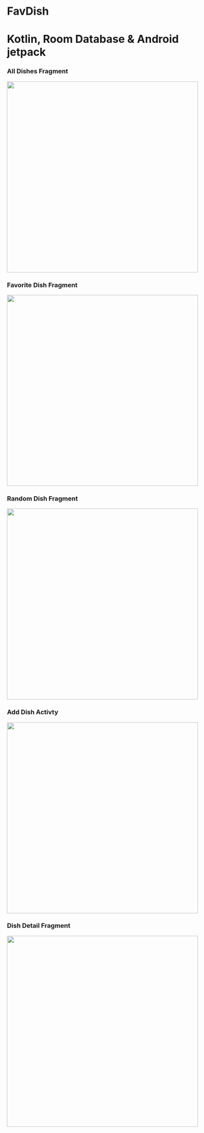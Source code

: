 # FavDish


<h1>Kotlin, Room Database &  Android jetpack</h1>

<h3>All Dishes Fragment</h3>

<img widht=400 height=500  src="https://user-images.githubusercontent.com/75259953/117302973-d257aa80-ae41-11eb-8fce-d838c8f75591.png" />

<h3> Favorite Dish Fragment</h3>
<img  widht=400 height=500 src="https://user-images.githubusercontent.com/75259953/117304733-af2dfa80-ae43-11eb-9e5f-112a35626b95.png" />

<h3> Random Dish  Fragment</h3>
<img  widht=400 height=500 src="https://user-images.githubusercontent.com/75259953/117304948-eac8c480-ae43-11eb-9baf-2ea3cfcd9694.png" />

<h3>Add Dish Activty</h3>
<img  widht=400 height=500 src="https://user-images.githubusercontent.com/75259953/117305229-2c596f80-ae44-11eb-96c4-4cdf5de9ca96.png" />

<h3>Dish Detail Fragment</h3>
<img  widht=400 height=500 src="https://user-images.githubusercontent.com/75259953/117304457-6118f700-ae43-11eb-8232-b0d673f2aa08.png" />
